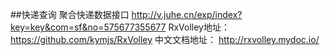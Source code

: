 ##快递查询
聚合快递数据接口
http://v.juhe.cn/exp/index?key=key&com=sf&no=575677355677
RxVolley地址：
https://github.com/kymjs/RxVolley
中文文档地址：
http://rxvolley.mydoc.io/